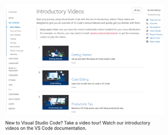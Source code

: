![A screenshot of the VS Code introductory videos website.](vscode-intro-videos.png)

New to Visual Studio Code? Take a video tour! Watch our introductory videos on the VS Code documentation.
